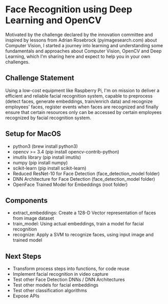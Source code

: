 # Face Recognition using Deep Learning and OpenCV

Motivated by the challenge declared by the innovation committee and inspired by lessons from Adrian Rosebrock (pyimagesearch.com) about Computer Vision, I started a journey into learning and understanding some fundamentals and approaches about Computer Vision, OpenCV and Deep Learning, which I'm sharing here and expect to help you in your own challenges.

## Challenge Statement

Using a low-cost equipment like Raspberry Pi, I'm on mission to deliver a efficient and reliable facial recognition system, capable to preprocess (detect faces, generate embeddings, train/enrich data) and recognize employees' faces, register events when faces are recognized and finally ensure that certain  resources only can be accessed by certain employees recognized by facial recognition system.

## Setup for MacOS

- python3 (brew install python3)
- opencv >= 3.4 (pip install opencv-contrib-python)
- imutils library (pip install imutils)
- numpy (pip install numpy)
- scikit-learn (pip install scikit-learn)
- Reduced ResNet-10 for Face Detection (face_detection_model folder)
- DNN Architecture for Face Detection (face_detection_model folder)
- OpenFace Trained Model for Embeddings (root folder)

## Components
- extract_embeddings: Create a 128-D Vector representation of faces from image dataset
- train_model: Using actual embeddings, train a model for facial recognition
- recognize: Apply a SVM to recognize faces, using input image and trained model 

## Next Steps
- Transform process steps into functions, for code reuse
- Implement facial recognition in video capture
- Test other Face Detection DNNs / DNN Architectures
- Test other models for facial embeddings
- Test other classification algorithms
- Expose APIs
